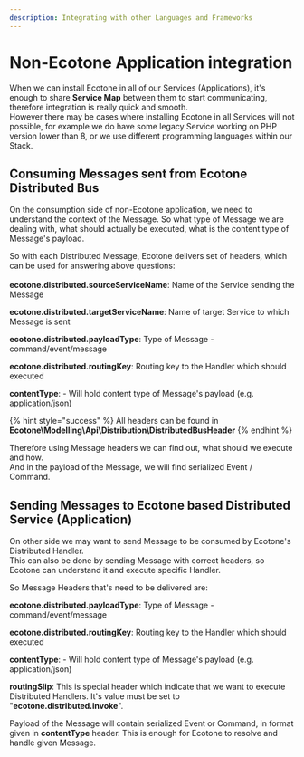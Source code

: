 ```yaml
---
description: Integrating with other Languages and Frameworks
---
```


# Non-Ecotone Application integration

When we can install Ecotone in all of our Services (Applications), it's enough to share **Service Map** between them to start communicating, therefore integration is really quick and smooth. \
However there may be cases where installing Ecotone in all Services will not possible, for example we do have some legacy Service working on PHP version lower than 8, or we use different programming languages within our Stack.

## Consuming Messages sent from Ecotone Distributed Bus

On the consumption side of non-Ecotone application, we need to understand the context of the Message. So what type of Message we are dealing with, what should actually be executed, what is the content type of Message's payload.

So with each Distributed Message, Ecotone delivers set of headers, which can be used for answering above questions:\
\
**ecotone.distributed.sourceServiceName**: Name of the Service sending the Message

**ecotone.distributed.targetServiceName**: Name of target Service to which Message is sent

**ecotone.distributed.payloadType**: Type of Message - command/event/message

**ecotone.distributed.routingKey**: Routing key to the Handler which should executed

**contentType**: - Will hold content type of Message's payload (e.g. application/json)

{% hint style="success" %}
All headers can be found in **Ecotone\Modelling\Api\Distribution\DistributedBusHeader**
{% endhint %}

Therefore using Message headers we can find out, what should we execute and how. \
And in the payload of the Message, we will find serialized Event / Command.&#x20;

## Sending Messages to Ecotone based Distributed Service (Application)

On other side we may want to send Message to be consumed by Ecotone's Distributed Handler. \
This can also be done by sending Message with correct headers, so Ecotone can understand it and execute specific Handler.

So Message Headers that's need to be delivered are:

**ecotone.distributed.payloadType**: Type of Message - command/event/message

**ecotone.distributed.routingKey**: Routing key to the Handler which should executed

**contentType**: - Will hold content type of Message's payload (e.g. application/json)&#x20;

**routingSlip**: This is special header which indicate that we want to execute Distributed Handlers. It's value must be set to "**ecotone.distributed.invoke**".

Payload of the Message will contain serialized Event or Command, in format given in **contentType** header. This is enough for Ecotone to resolve and handle given Message.&#x20;
